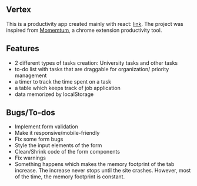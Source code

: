 ## Vertex
This is a productivity app created mainly with react: [link](https://vertex-app.herokuapp.com/). The project was inspired from [Momemtum](https://momentumdash.com), a chrome extension productivity tool.

## Features
* 2 different types of tasks creation: University tasks and other tasks
* to-do list with tasks that are draggable for organization/ priority management
* a timer to track the time spent on a task
* a table which keeps track of job application
* data memorized by localStorage 

## Bugs/To-dos
* Implement form validation
* Make it responsive/mobile-friendly
* Fix some form bugs
* Style the input elements of the form
* Clean/Shrink code of the form components
* Fix warnings
* Something happens which makes the memory footprint of the tab increase. The increase never stops until the site crashes. However, most of the time, the
memory footprint is constant.

